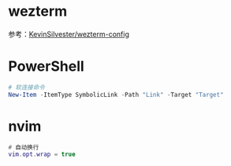 # wezterm

参考：[KevinSilvester/wezterm-config](https://github.com/KevinSilvester/wezterm-config)

# PowerShell

```powershell
# 软连接命令
New-Item -ItemType SymbolicLink -Path "Link" -Target "Target"
```

# nvim

```lua
# 自动换行
vim.opt.wrap = true
```
